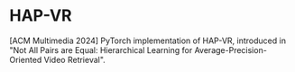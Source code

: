 # HAP-VR
[ACM Multimedia 2024] PyTorch implementation of HAP-VR, introduced in "Not All Pairs are Equal: Hierarchical Learning for Average-Precision-Oriented Video Retrieval".
